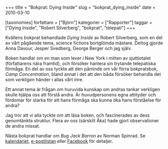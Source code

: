 +++
title = "Bokprat: Dying Inside"
slug = "bokprat_dying_inside"
date = 2010-03-10

[taxonomies]
forfattare = ["Björn"]
kategorier = ["Rapporter"]
taggar = ["Dying Inside", "Robert Silverberg", "bokprat", "telepati"]
+++

Kvällens bokprat behandlade _Dying Inside_ av Robert Silverberg, som en del
av vårt pågående tema, science fictions bortglömda mästare. Deltog gjorde
Anna Davour, Jesper Svedberg, George Berger och jag själv.

Boken handlar om en man som lever i New York i mitten av sjuttiotalet
(författarens nära framtid), och försöker hantera sin trytande telepatiska
förmåga. En del av oss tyckte att den påminde om vår förra bokpratsbok, _Camp
Concentration_, bland annat i det att den båda försöker behandla det som
_verkligen_ händer i allas vårt inre.

Ett annat tema är frågan om huruvida kunskap om andras tankar verkligen
skulle hjälpa oss att förstå andra. Är huvudpersonens egna attityder och
fördomar för starka för att hans förmåga ska kunna öka hans förståelse för
andra?

Jag tror att vi alla tyckte om att läsa boken, och fascinerades av dess
genomtänkta struktur. Flera av oss (särskilt Åka) hade gjort observationer de
andra missat.

Nästa bokprat handlar om _Bug Jack Barron_ av Norman Spinrad. Se
[kalendariet](kalender), [e-postlistan](e-postlista) eller
[Facebook](http://www.facebook.com/event.php?eid=397916361368) för detaljer.
